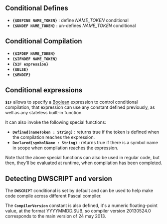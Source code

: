 ## Conditional Defines ##

  * **`{$DEFINE NAME_TOKEN}`** : define _NAME\_TOKEN_ conditional
  * **`{$UNDEF NAME_TOKEN}`** : un-defines _NAME\_TOKEN_ conditional

## Conditional Compilation ##

  * **`{$IFDEF NAME_TOKEN}`**
  * **`{$IFNDEF NAME_TOKEN}`**
  * **`{$IF expression}`**
  * **`{$ELSE}`**
  * **`{$ENDIF}`**

## Conditional expressions ##

**`$IF`** allows to specify a [Boolean](BaseTypes#Boolean.md) expression to control conditional compilation, that expression can use any constant defined previously, as well as any stateless built-in function.

It can also invoke the following special functions:
  * **`Defined(nameToken : String)`** : returns true if the token is defined when the compilation reaches the expression.
  * **`Declared(symbolName : String)`** : returns true if there is a symbol name in scope when compilation reaches the expression.

Note that the above special functions can also be used in regular code, but then, they'll be evaluated at runtime, when compilation has been completed.

## Detecting DWSCRIPT and version ##

The **`DWSCRIPT`** conditional is set by default and can be used to help make code compile across different Pascal compiler.

The **`CompilerVersion`** constant is also defined, it's a numeric floating-point value, at the format YYYYMMDD.SUB, so compiler version 20130524.0 corresponds to the main version of 24 may 2013.